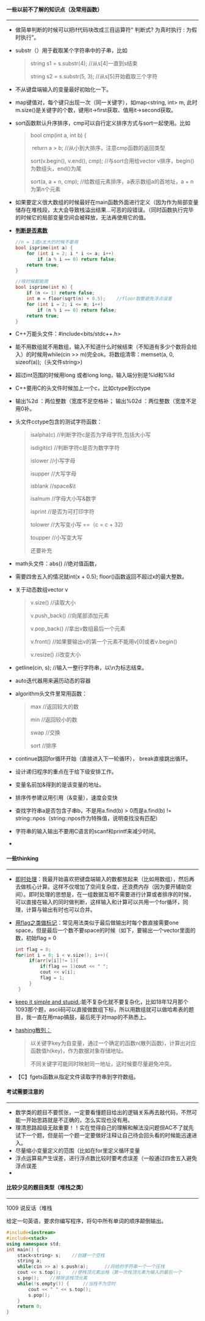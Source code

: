 

#### 一些以前不了解的知识点（及常用函数）

***



- 做简单判断的时候可以把if代码块改成三目运算符“ 判断式? 为真时执行  :  为假时执行”。

- substr（）用于截取某个字符串中的子串，比如

   > string s1 = s.substr(4);	//从s[4]一直到s结束
   >
   > string s2 = s.substr(5, 3);	//从s[5]开始截取三个字符

- 不从键盘端输入的变量最好初始化一下。

- map键值对，每个键只出现一次（同一关键字），如map<string, int> m, 此时m.size()是关键字的个数，键用it->first获取、值用it->second获取。

- sort函数默认升序排序，cmp可以自行定义排序方式与sort一起使用。比如

   > bool cmp(int a, int b) {
   >
   > ​	return a > b;	//从小到大排序，注意cmp函数的返回类型
   >
   > 
   >
   > sort(v.begin(),  v.end(),  cmp); 	//与sort合用给vector v排序，begin()为数组头，end()为尾
   >
   > sort(a,  a + n,  cmp);		//给数组元素排序，a表示数组a的首地址，a + n为第n个元素

- 如果要定义很大数组的时候最好在main函数外面进行定义（因为作为局部变量储存在堆栈段，太大会导致栈溢出结果...可恶的段错误。（同时函数执行完毕的时候它的局部变量空间会被释放，无法再使用它的值。

- <u>**判断是否素数**</u>

   ```c++
   //n = 1或n太大的时候不要用
   bool isprime(int a) {
       for (int i = 2; i * i <= a; i++)
           if (a % i == 0) return false;
       return true;
   }
   
   //啥时候都能用
   bool isprime(int n) {
       if (n <= 1) return false;
       int m = floor(sqrt(n) + 0.5);	//floor取整避免浮点误差
       for (int i = 2; i <= m; i++)
           if (n % i == 0) return false;
       return true;
   }
   ```

- C++万能头文件：#include<bits/stdc++.h>

- 能不用数组就不用数组，输入不知道什么时候结束（不知道有多少个数将会给入）的时候用while(cin >> m)完全ok。将数组清零：memset(a, 0, sizeof(a));（头文件string>)

- 超过int范围的时候用long 或者long long，输入端分别是%ld和%lld

- C++要用C的头文件时候加上一个c，比如ctype到cctype

- 输出%2d ：两位整数（宽度不足空格补； 输出%02d ：两位整数（宽度不足用0补。

- 头文件cctype包含的测试字符函数：

  > isalpha(c)	//判断字符c是否为字母字符,包括大小写
  >
  > isdigit(c)	//判断字符c是否为数字字符
  >
  > islower	//小写字母
  >
  > isupper	//大写字母
  >
  > isblank	//space&\t
  >
  > isalnum	//字母大小写&数字
  >
  > isprint	//是否为可打印字符
  >
  > tolower	//大写变小写 ==（c = c + 32)
  >
  > toupper	//小写变大写
  >
  > 还要补充

- math头文件：abs()       //绝对值函数，

- 需要四舍五入的情况就int(x + 0.5);  floor()函数返回不超过x的最大整数。

- 关于动态数组vector v

  > v.size()	//读取大小
  >
  > v.push_back()	//向尾部添加元素
  >
  > v.pop_back()	//拿出v数组最后一个元素
  >
  > v.front()	//如果要输出v的第一个元素不能用v[0]或者v.begin()
  >
  > v.resize()	//改变大小

- getline(cin, s);      //输入一整行字符串，以\n为标志结束。

- auto迭代器用来遍历动态的容器

- algorithm头文件里常用函数：

  > max	//返回较大的数
  >
  > min	//返回较小的数
  >
  > swap	//交换
  >
  > sort	//排序

- continue跳回for循环开始（直接进入下一轮循环）， break直接跳出循环。

- 设计递归程序的重点在于给下级安排工作。

- 变量名前加&得到的是该变量的地址。

- 排序传参建议用引用（&变量），速度会变快

- 查找字符串a是否包含子串b，不是用a.find(b) > 0而是a.find(b) != string::npos（string::npos作为特殊值，说明查找没有匹配）

- 字符串的输入输出不要用C语言的scanf和printf来减少时间。

- 



#### 一些thinking

***



- <u>即时处理</u>：我最开始喜欢把键盘端输入的数都放起来（比如用数组），然后再去做核心计算。这样不仅增加了空间复杂度，还浪费内存（因为要开辅助空间）。即时处理的思想是，在一组数据互相不需要进行计算或者排序的时候，可以直接在输入的同时做判断，这样输入和计算可以共用一个for循环，同理，计算与输出有时也可以合并。

- <u>用flag之类做标记</u>：常见用法类似于最后做输出时每个数直接需要one space，但是最后一个数不要space的时候（如下，要输出一个vector里面的数，初始flag = 0

   ```c++
   int flag = 0;
   for(int i = 0; i < v.size(); i++){
   		if(arr[v[i]]!= 1){
   			if(flag == 1)cout << " ";
   			cout << v[i];
   			flag = 1;
   		}
   	}
   ```

- <u>keep it simple and stupid.</u>:能不复杂化就不要复杂化，比如18年12月那个1093那个题，ascii码可以直接做数组下标，所以用数组就可以做哈希表的题目，我一直在用map搞鼓，最后死于对map的不熟悉上。

- <u>hashing散列：</u>

   > 以关键字key为自变量，通过一个确定的函数n(散列函数)，计算出对应函数值h(key)，作为数据对象存储地址。
   >
   > 不同关键字可能同时映射同一地址，这时候要尽量避免冲突。

- 【C】fgets函数从指定文件读取字符串到字符数组。



#### 考试需要注意的

***



- 数学类的题目不要慌张，一定要看懂题目给出的逻辑关系再去敲代码，不然可能一开始思路就是不正确的，怎么实现也没有用。
- 理清思路超级无敌重要！！实在觉得自己的理解和解法没问题但AC不了就先试下一个题，但是前一个题一定要做好注释让自己待会回头看的时候能迅速进入。
- 尽量缩小变量定义的范围（比如在for里定义循环变量
- 浮点运算易产生误差，进行浮点数比较时要考虑误差（一般通过四舍五入避免浮点误差
- 



#### 比较少见的题目类型（堆栈之类）

***



1009 说反话（堆栈

给定一句英语，要求你编写程序，将句中所有单词的顺序颠倒输出。

```c++
#include<iostream>
#include<stack>
using namespace std;
int main() {
	stack<string> s;	//创建一个空栈
	string a;
	while(cin >> a) s.push(a);		//将给的字符串一个一个压栈
	cout << s.top();	//使栈顶元素出栈（第一次栈顶元素为输入的最后一个
	s.pop();	//移除该栈顶元素
	while(!s.empty()) {		//当栈不为空时
		cout << " " << s.top();
		s.pop();
	}
	return 0;
}
```

